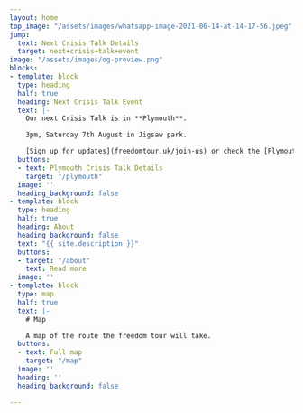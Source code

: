 ```yaml
---
layout: home
top_image: "/assets/images/whatsapp-image-2021-06-14-at-14-17-56.jpeg"
jump:
  text: Next Crisis Talk Details
  target: next+crisis+talk+event
image: "/assets/images/og-preview.png"
blocks:
- template: block
  type: heading
  half: true
  heading: Next Crisis Talk Event
  text: |-
    Our next Crisis Talk is in **Plymouth**.

    3pm, Saturday 7th August in Jigsaw park.

    [Sign up for updates](freedomtour.uk/join-us) or check the [Plymouth details page](freedomtour.uk/plymouth).
  buttons:
  - text: Plymouth Crisis Talk Details
    target: "/plymouth"
  image: ''
  heading_background: false
- template: block
  type: heading
  half: true
  heading: About
  heading_background: false
  text: "{{ site.description }}"
  buttons:
  - target: "/about"
    text: Read more
  image: ''
- template: block
  type: map
  half: true
  text: |-
    # Map

    A map of the route the freedom tour will take.
  buttons:
  - text: Full map
    target: "/map"
  image: ''
  heading: ''
  heading_background: false

---
```


